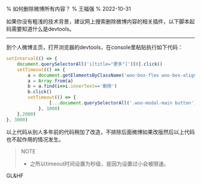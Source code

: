 % 如何删除微博所有内容？
% 王福强
% 2022-10-31

如果你没有粗浅的技术背景，建议网上搜索删除微博内容的相关插件，以下脚本起码需要知道什么是devtools。

---

到个人微博主页，打开浏览器的devtools，在console里粘贴执行如下代码：

```js
setInterval(() => {
    document.querySelectorAll('i[title="更多"]')[0].click()
    setTimeout(() => {
        a = document.getElementsByClassName('woo-box-flex woo-box-alignCenter woo-pop-item-main')
        a = Array.from(a)
        b = a.find(i=>i.innerText=='删除')
        b.click()
        setTimeout(() => {
                [...document.querySelectorAll('.woo-modal-main button')].filter(i=> i.innerText=='确定')[0].click()
            }, 1000)
    },2000)
}, 3000)
```

以上代码从别人多年前的代码稍加了改造，不排除后面微博如果改版然后以上代码也不起作用的情况发生。

> NOTE
> 
> - 之所以timeout时间设置为秒级，是因为设置过小会被限速。

GL&amp;HF



